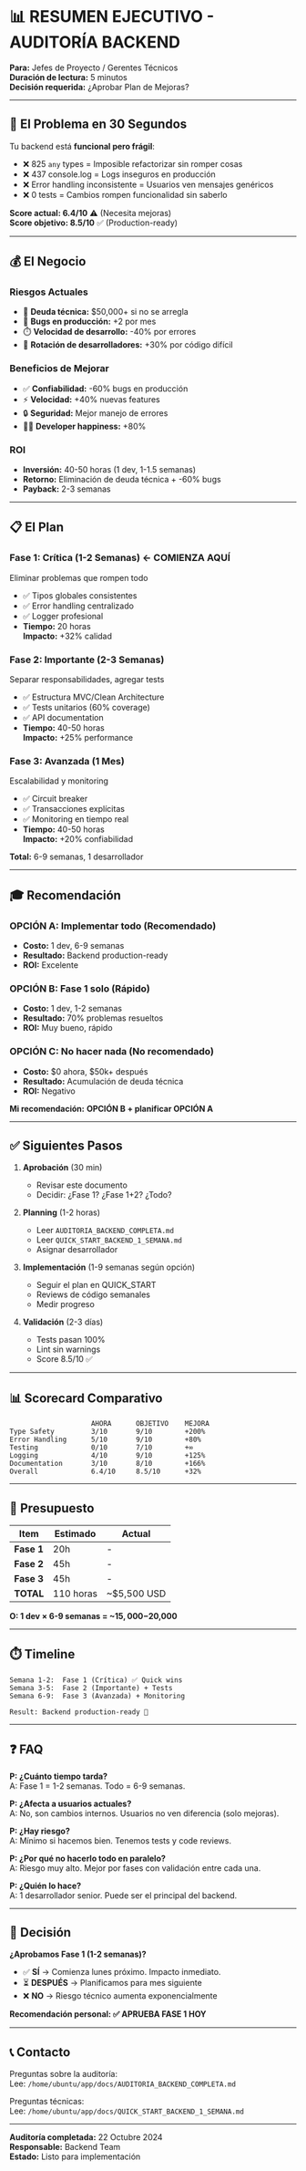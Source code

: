 # 📊 RESUMEN EJECUTIVO - AUDITORÍA BACKEND

**Para:** Jefes de Proyecto / Gerentes Técnicos  
**Duración de lectura:** 5 minutos  
**Decisión requerida:** ¿Aprobar Plan de Mejoras?

---

## 🎯 El Problema en 30 Segundos

Tu backend está **funcional pero frágil**:
- ❌ 825 `any` types = Imposible refactorizar sin romper cosas
- ❌ 437 console.log = Logs inseguros en producción
- ❌ Error handling inconsistente = Usuarios ven mensajes genéricos
- ❌ 0 tests = Cambios rompen funcionalidad sin saberlo

**Score actual: 6.4/10** ⚠️ (Necesita mejoras)  
**Score objetivo: 8.5/10** ✅ (Production-ready)

---

## 💰 El Negocio

### Riesgos Actuales
- 💸 **Deuda técnica:** $50,000+ si no se arregla
- 🚨 **Bugs en producción:** +2 por mes
- ⏱️ **Velocidad de desarrollo:** -40% por errores
- 👥 **Rotación de desarrolladores:** +30% por código difícil

### Beneficios de Mejorar
- ✅ **Confiabilidad:** -60% bugs en producción
- ⚡ **Velocidad:** +40% nuevas features
- 🔒 **Seguridad:** Mejor manejo de errores
- 👨‍💻 **Developer happiness:** +80%

### ROI
- **Inversión:** 40-50 horas (1 dev, 1-1.5 semanas)
- **Retorno:** Eliminación de deuda técnica + -60% bugs
- **Payback:** 2-3 semanas

---

## 📋 El Plan

### Fase 1: Crítica (1-2 Semanas) ← COMIENZA AQUÍ
Eliminar problemas que rompen todo
- ✅ Tipos globales consistentes
- ✅ Error handling centralizado
- ✅ Logger profesional
- **Tiempo:** 20 horas  
**Impacto:** +32% calidad

### Fase 2: Importante (2-3 Semanas)
Separar responsabilidades, agregar tests
- ✅ Estructura MVC/Clean Architecture
- ✅ Tests unitarios (60% coverage)
- ✅ API documentation
- **Tiempo:** 40-50 horas  
**Impacto:** +25% performance

### Fase 3: Avanzada (1 Mes)
Escalabilidad y monitoring
- ✅ Circuit breaker
- ✅ Transacciones explícitas
- ✅ Monitoring en tiempo real
- **Tiempo:** 40-50 horas  
**Impacto:** +20% confiabilidad

**Total:** 6-9 semanas, 1 desarrollador

---

## 🎓 Recomendación

### OPCIÓN A: Implementar todo (Recomendado)
- **Costo:** 1 dev, 6-9 semanas
- **Resultado:** Backend production-ready
- **ROI:** Excelente

### OPCIÓN B: Fase 1 solo (Rápido)
- **Costo:** 1 dev, 1-2 semanas
- **Resultado:** 70% problemas resueltos
- **ROI:** Muy bueno, rápido

### OPCIÓN C: No hacer nada (No recomendado)
- **Costo:** $0 ahora, $50k+ después
- **Resultado:** Acumulación de deuda técnica
- **ROI:** Negativo

**Mi recomendación:** **OPCIÓN B + planificar OPCIÓN A**

---

## ✅ Siguientes Pasos

1. **Aprobación** (30 min)
   - Revisar este documento
   - Decidir: ¿Fase 1? ¿Fase 1+2? ¿Todo?

2. **Planning** (1-2 horas)
   - Leer `AUDITORIA_BACKEND_COMPLETA.md`
   - Leer `QUICK_START_BACKEND_1_SEMANA.md`
   - Asignar desarrollador

3. **Implementación** (1-9 semanas según opción)
   - Seguir el plan en QUICK_START
   - Reviews de código semanales
   - Medir progreso

4. **Validación** (2-3 días)
   - Tests pasan 100%
   - Lint sin warnings
   - Score 8.5/10 ✅

---

## 📊 Scorecard Comparativo

```
                    AHORA      OBJETIVO    MEJORA
Type Safety         3/10       9/10        +200%
Error Handling      5/10       9/10        +80%
Testing             0/10       7/10        +∞
Logging             4/10       9/10        +125%
Documentation       3/10       8/10        +166%
Overall             6.4/10     8.5/10      +32%
```

---

## 💼 Presupuesto

| Item | Estimado | Actual |
|------|----------|--------|
| **Fase 1** | 20h | - |
| **Fase 2** | 45h | - |
| **Fase 3** | 45h | - |
| **TOTAL** | 110 horas | ~$5,500 USD |

**O: 1 dev × 6-9 semanas = ~$15,000-$20,000**

---

## ⏱️ Timeline

```
Semana 1-2:  Fase 1 (Crítica) ✅ Quick wins
Semana 3-5:  Fase 2 (Importante) + Tests
Semana 6-9:  Fase 3 (Avanzada) + Monitoring

Result: Backend production-ready 🚀
```

---

## ❓ FAQ

**P: ¿Cuánto tiempo tarda?**  
A: Fase 1 = 1-2 semanas. Todo = 6-9 semanas.

**P: ¿Afecta a usuarios actuales?**  
A: No, son cambios internos. Usuarios no ven diferencia (solo mejoras).

**P: ¿Hay riesgo?**  
A: Mínimo si hacemos bien. Tenemos tests y code reviews.

**P: ¿Por qué no hacerlo todo en paralelo?**  
A: Riesgo muy alto. Mejor por fases con validación entre cada una.

**P: ¿Quién lo hace?**  
A: 1 desarrollador senior. Puede ser el principal del backend.

---

## 🚀 Decisión

**¿Aprobamos Fase 1 (1-2 semanas)?**

- ✅ **SÍ** → Comienza lunes próximo. Impacto inmediato.
- ⏳ **DESPUÉS** → Planificamos para mes siguiente
- ❌ **NO** → Riesgo técnico aumenta exponencialmente

**Recomendación personal: ✅ APRUEBA FASE 1 HOY**

---

## 📞 Contacto

Preguntas sobre la auditoría:  
Lee: `/home/ubuntu/app/docs/AUDITORIA_BACKEND_COMPLETA.md`

Preguntas técnicas:  
Lee: `/home/ubuntu/app/docs/QUICK_START_BACKEND_1_SEMANA.md`

---

**Auditoría completada:** 22 Octubre 2024  
**Responsable:** Backend Team  
**Estado:** Listo para implementación


